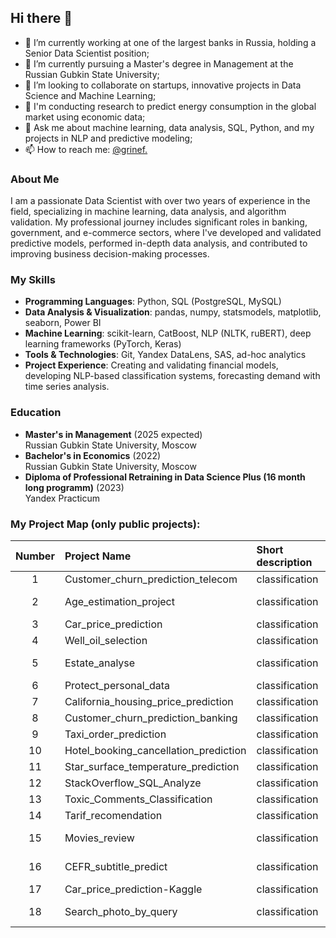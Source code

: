 ## Hi there 👋

- 🔭 I’m currently working at one of the largest banks in Russia, holding a Senior Data Scientist position;
- 🌱 I’m currently pursuing a Master's degree in Management at the Russian Gubkin State University;
- 👯 I’m looking to collaborate on startups, innovative projects in Data Science and Machine Learning;
- 🤔 I'm conducting research to predict energy consumption in the global market using economic data;
- 💬 Ask me about machine learning, data analysis, SQL, Python, and my projects in NLP and predictive modeling;
- 📫 How to reach me: [@grinef.](https://t.me/grinef)

### About Me
I am a passionate Data Scientist with over two years of experience in the field, specializing in machine learning, data analysis, and algorithm validation. My professional journey includes significant roles in banking, government, and e-commerce sectors, where I've developed and validated predictive models, performed in-depth data analysis, and contributed to improving business decision-making processes.

### My Skills
- **Programming Languages**: Python, SQL (PostgreSQL, MySQL)
- **Data Analysis & Visualization**: pandas, numpy, statsmodels, matplotlib, seaborn, Power BI
- **Machine Learning**: scikit-learn, CatBoost, NLP (NLTK, ruBERT), deep learning frameworks (PyTorch, Keras)
- **Tools & Technologies**: Git, Yandex DataLens, SAS, ad-hoc analytics
- **Project Experience**: Creating and validating financial models, developing NLP-based classification systems, forecasting demand with time series analysis.

### Education
- **Master's in Management** (2025 expected)  
  Russian Gubkin State University, Moscow
- **Bachelor's in Economics** (2022)  
  Russian Gubkin State University, Moscow
- **Diploma of Professional Retraining in Data Science Plus (16 month long programm)** (2023)  
  Yandex Practicum

### My Project Map (only public projects):
|Number|Project Name|Short description|Technologies|
|:-:|:-|:-|:-|
|1|Customer_churn_prediction_telecom|classification|classic ML|
|2|Age_estimation_project|classification|Computer Vision|
|3|Car_price_prediction|classification|classic ML|
|4|Well_oil_selection|classification|classic ML|
|5|Estate_analyse|classification|Data Analyze project|
|6|Protect_personal_data|classification|Linear Algebra|
|7|California_housing_price_prediction|classification|SPARK|
|8|Customer_churn_prediction_banking|classification|classic ML|
|9|Taxi_order_prediction|classification|Time series|
|10|Hotel_booking_cancellation_prediction|classification|classic ML|
|11|Star_surface_temperature_prediction|classification|classic ML|
|12|StackOverflow_SQL_Analyze|classification|SQL|
|13|Toxic_Comments_Classification|classification|classic ML|
|14|Tarif_recomendation|classification|classic ML|
|15|Movies_review|classification|Data Analyze project|
|16|CEFR_subtitle_predict|classification|NLP+classic ML|
|17|Car_price_prediction-Kaggle |classification|classic ML|
|18|Search_photo_by_query|classification|NLP+Computer Vision|




